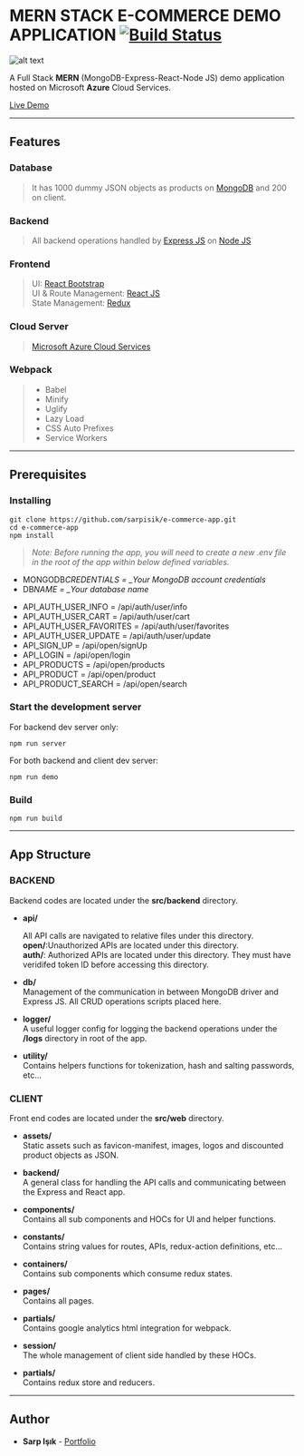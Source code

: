 # MERN STACK E-COMMERCE DEMO APPLICATION [![Build Status](https://travis-ci.org/sarpisik/e-commerce-app.svg?branch=master)](https://travis-ci.org/sarpisik/e-commerce-app)

![alt text](https://www.sarpisik.com/images/4875d42e69528e9cbadc7ba64aefac5f.png 'App image')

A Full Stack **MERN** (MongoDB-Express-React-Node JS) demo application hosted on Microsoft **Azure** Cloud Services.

[Live Demo](https://sarpisik.azurewebsites.net)

---

## **Features**

### **Database**

> It has 1000 dummy JSON objects as products on [MongoDB](https://www.mongodb.com/) and 200 on client.

### **Backend**

> All backend operations handled by [Express JS](https://expressjs.com/) on [Node JS](https://nodejs.org/en/)

### **Frontend**

> UI: [React Bootstrap](https://react-bootstrap.github.io/)<br>
> UI & Route Management: [React JS](https://reactjs.org/) <br>
> State Management: [Redux](https://redux.js.org/)

### **Cloud Server**

> [Microsoft Azure Cloud Services](https://azure.microsoft.com/en-us/)

### **Webpack**

> - Babel
> - Minify
> - Uglify
> - Lazy Load
> - CSS Auto Prefixes
> - Service Workers

---

## **Prerequisites**

### **Installing**

```
git clone https://github.com/sarpisik/e-commerce-app.git
cd e-commerce-app
npm install
```

> _Note: Before running the app, you will need to create a new .env file in the root of the app within below defined variables._

- MONGODB*CREDENTIALS = \_Your MongoDB account credentials*
- DB*NAME = \_Your database name*

* API_AUTH_USER_INFO = /api/auth/user/info
* API_AUTH_USER_CART = /api/auth/user/cart
* API_AUTH_USER_FAVORITES = /api/auth/user/favorites
* API_AUTH_USER_UPDATE = /api/auth/user/update
* API_SIGN_UP = /api/open/signUp
* API_LOGIN = /api/open/login
* API_PRODUCTS = /api/open/products
* API_PRODUCT = /api/open/product
* API_PRODUCT_SEARCH = /api/open/search

### **Start the development server**

For backend dev server only:

```
npm run server
```

For both backend and client dev server:

```
npm run demo
```

### **Build**

```
npm run build
```

---

## **App Structure**

### **BACKEND**

Backend codes are located under the **src/backend** directory.

- **api/** <br>

  All API calls are navigated to relative files under this directory. <br>
  **open/**:Unauthorized APIs are located under this directory. <br>
  **auth/**: Authorized APIs are located under this directory. They must have veridifed token ID before accessing this directory.

- **db/** <br>
  Management of the communication in between MongoDB driver and Express JS.
  All CRUD operations scripts placed here.

- **logger/** <br>
  A useful logger config for logging the backend operations under the **/logs** directory in root of the app.

- **utility/** <br>
  Contains helpers functions for tokenization, hash and salting passwords, etc...

### **CLIENT**

Front end codes are located under the **src/web** directory.

- **assets/** <br>
  Static assets such as favicon-manifest, images, logos and discounted product objects as JSON.

- **backend/** <br>
  A general class for handling the API calls and communicating between the Express and React app.

- **components/** <br>
  Contains all sub components and HOCs for UI and helper functions.

- **constants/** <br>
  Contains string values for routes, APIs, redux-action definitions, etc...

- **containers/** <br>
  Contains sub components which consume redux states.

- **pages/** <br>
  Contains all pages.

- **partials/** <br>
  Contains google analytics html integration for webpack.

- **session/** <br>
  The whole management of client side handled by these HOCs.

- **partials/** <br>
  Contains redux store and reducers.

---

## Author

- **Sarp Işık** - [Portfolio](https://www.sarpisik.com/)

